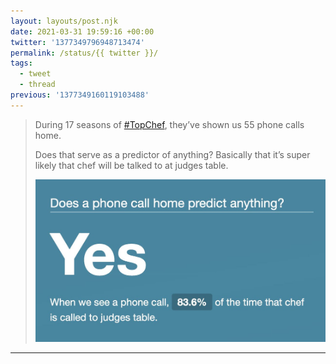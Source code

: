 ```yaml
---
layout: layouts/post.njk
date: 2021-03-31 19:59:16 +00:00
twitter: '1377349796948713474'
permalink: /status/{{ twitter }}/
tags: 
  - tweet
  - thread
previous: '1377349160119103488'
---
```


> During 17 seasons of [#TopChef](https://twitter.com/hashtag/TopChef), they’ve shown us 55 phone calls home.
> 
> Does that serve as a predictor of anything? Basically that it’s super likely that chef will be talked to at judges table. 
> 
> ![Does a phone call home predict anything? Yes. When we see a phone call, 83.6% of the time that chef is called to judges table.](/img/1377349796948713474-Ex1T-JmUUAI9c8k.jpg)

---
